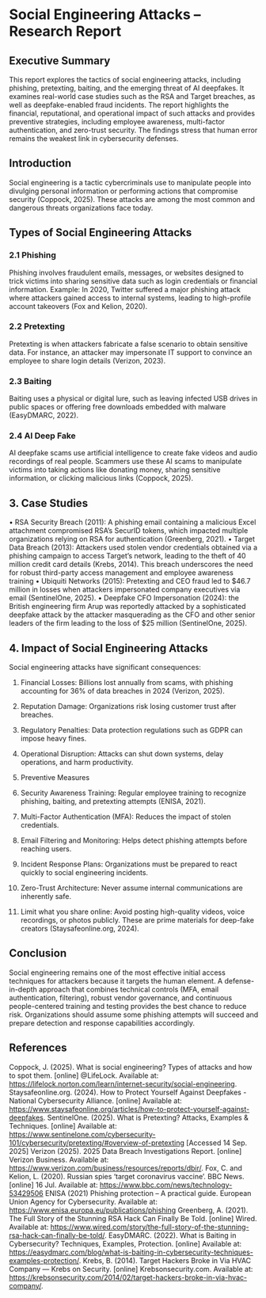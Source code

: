 # Social Engineering Attacks – Research Report

## Executive Summary  

This report explores the tactics of social engineering attacks, including phishing, pretexting, baiting, and the emerging threat of AI deepfakes. It examines real-world case studies such as the RSA and Target breaches, as well as deepfake-enabled fraud incidents. The report highlights the financial, reputational, and operational impact of such attacks and provides preventive strategies, including employee awareness, multi-factor authentication, and zero-trust security. The findings stress that human error remains the weakest link in cybersecurity defenses.  


## Introduction
Social engineering is a tactic cybercriminals use to manipulate people into divulging personal information or performing actions that compromise security (Coppock, 2025). These attacks are among the most common and dangerous threats organizations face today.

## Types of Social Engineering Attacks

### 2.1 Phishing

Phishing involves fraudulent emails, messages, or websites designed to trick victims into sharing sensitive data such as login credentials or financial information.
Example: In 2020, Twitter suffered a major phishing attack where attackers gained access to internal systems, leading to high-profile account takeovers (Fox and Kelion, 2020).

### 2.2 Pretexting

Pretexting is when attackers fabricate a false scenario to obtain sensitive data. For instance, an attacker may impersonate IT support to convince an employee to share login details (Verizon, 2023).

### 2.3 Baiting

Baiting uses a physical or digital lure, such as leaving infected USB drives in public spaces or offering free downloads embedded with malware (EasyDMARC, 2022).

### 2.4 AI Deep Fake

AI deepfake scams use artificial intelligence to create fake videos and audio recordings of real people. Scammers use these AI scams to manipulate victims into taking actions like donating money, sharing sensitive information, or clicking malicious links (Coppock, 2025).

## 3. Case Studies

•	RSA Security Breach (2011): A phishing email containing a malicious Excel attachment compromised RSA’s SecurID tokens, which impacted multiple organizations relying on RSA for authentication (Greenberg, 2021).
•	Target Data Breach (2013): Attackers used stolen vendor credentials obtained via a phishing campaign to access Target’s network, leading to the theft of 40 million credit card details (Krebs, 2014). This breach underscores the need for robust third-party access management and employee awareness training
•	Ubiquiti Networks (2015): Pretexting and CEO fraud led to $46.7 million in losses when attackers impersonated company executives via email (SentinelOne, 2025).
•	Deepfake CFO Impersonation (2024): the British engineering firm Arup was reportedly attacked by a sophisticated deepfake attack by the attacker masquerading as the CFO and other senior leaders of the firm leading to the loss of $25 million (SentinelOne, 2025).

## 4. Impact of Social Engineering Attacks  
Social engineering attacks have significant consequences:  

1. Financial Losses: Billions lost annually from scams, with phishing accounting for 36% of data breaches in 2024 (Verizon, 2025).  
2. Reputation Damage: Organizations risk losing customer trust after breaches.  
3. Regulatory Penalties: Data protection regulations such as GDPR can impose heavy fines.  
4. Operational Disruption: Attacks can shut down systems, delay operations, and harm productivity.  

5. Preventive Measures
1.	Security Awareness Training: Regular employee training to recognize phishing, baiting, and pretexting attempts (ENISA, 2021).
2.	Multi-Factor Authentication (MFA): Reduces the impact of stolen credentials.
3.	Email Filtering and Monitoring: Helps detect phishing attempts before reaching users.
4.	Incident Response Plans: Organizations must be prepared to react quickly to social engineering incidents.
5.	Zero-Trust Architecture: Never assume internal communications are inherently safe.
6.	Limit what you share online: Avoid posting high-quality videos, voice recordings, or photos publicly. These are prime materials for deep-fake creators (Staysafeonline.org, 2024).

## Conclusion 

Social engineering remains one of the most effective initial access techniques for attackers because it targets the human element. A defense-in-depth approach that combines technical controls (MFA, email authentication, filtering), robust vendor governance, and continuous people-centered training and testing provides the best chance to reduce risk. Organizations should assume some phishing attempts will succeed and prepare detection and response capabilities accordingly.

## References

Coppock, J. (2025). What is social engineering? Types of attacks and how to spot them. [online] @LifeLock. Available at: https://lifelock.norton.com/learn/internet-security/social-engineering. 
Staysafeonline.org. (2024). How to Protect Yourself Against Deepfakes  - National Cybersecurity Alliance. [online] Available at: https://www.staysafeonline.org/articles/how-to-protect-yourself-against-deepfakes. 
SentinelOne. (2025). What is Pretexting? Attacks, Examples & Techniques. [online] Available at: https://www.sentinelone.com/cybersecurity-101/cybersecurity/pretexting/#overview-of-pretexting  [Accessed 14 Sep. 2025]
Verizon (2025). 2025 Data Breach Investigations Report. [online] Verizon Business. Available at: https://www.verizon.com/business/resources/reports/dbir/. 
Fox, C. and Kelion, L. (2020). Russian spies ‘target coronavirus vaccine’. BBC News. [online] 16 Jul. Available at: https://www.bbc.com/news/technology-53429506 
ENISA (2021) Phishing protection – A practical guide. European Union Agency for Cybersecurity. Available at: https://www.enisa.europa.eu/publications/phishing 
Greenberg, A. (2021). The Full Story of the Stunning RSA Hack Can Finally Be Told. [online] Wired. Available at: https://www.wired.com/story/the-full-story-of-the-stunning-rsa-hack-can-finally-be-told/. 
EasyDMARC. (2022). What is Baiting in Cybersecurity? Techniques, Examples, Protection. [online] Available at: https://easydmarc.com/blog/what-is-baiting-in-cybersecurity-techniques-examples-protection/. 
Krebs, B. (2014). Target Hackers Broke in Via HVAC Company — Krebs on Security. [online] Krebsonsecurity.com. Available at: https://krebsonsecurity.com/2014/02/target-hackers-broke-in-via-hvac-company/. 

